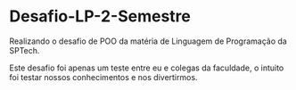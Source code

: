# Desafio-LP-2-Semestre
Realizando o desafio de POO da matéria de Linguagem de Programação da SPTech.

Este desafio foi apenas um teste entre eu e colegas da faculdade, o intuito foi testar nossos conhecimentos e nos divertirmos. 
